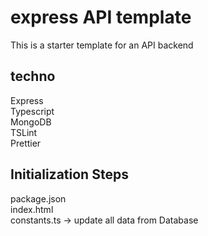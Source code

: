 # express API template
This is a starter template for an API backend   
## techno
Express  
Typescript  
MongoDB  
TSLint  
Prettier  
## Initialization Steps
package.json  
index.html  
constants.ts -> update all data from Database  

